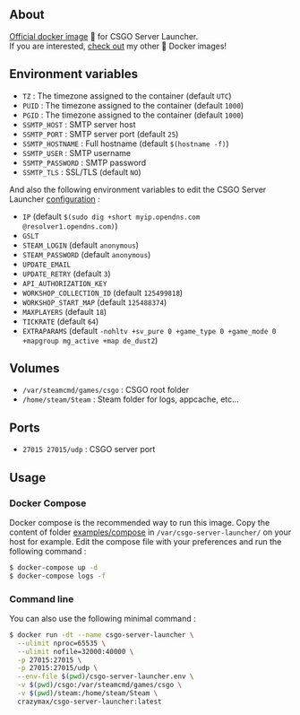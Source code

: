 ## About

[Official docker image](https://hub.docker.com/r/crazymax/csgo-server-launcher/) 🐳 for CSGO Server Launcher.<br />
If you are interested, [check out](https://hub.docker.com/r/crazymax/) my other 🐳 Docker images!

## Environment variables

* `TZ` : The timezone assigned to the container (default `UTC`)
* `PUID` : The timezone assigned to the container (default `1000`)
* `PGID` : The timezone assigned to the container (default `1000`)
* `SSMTP_HOST` : SMTP server host
* `SSMTP_PORT` : SMTP server port (default `25`)
* `SSMTP_HOSTNAME` : Full hostname (default `$(hostname -f)`)
* `SSMTP_USER` : SMTP username
* `SSMTP_PASSWORD` : SMTP password
* `SSMTP_TLS` : SSL/TLS (default `NO`)

And also the following environment variables to edit the CSGO Server Launcher [configuration](https://github.com/crazy-max/csgo-server-launcher/wiki/Configuration) :

* `IP` (default `$(sudo dig +short myip.opendns.com @resolver1.opendns.com)`)
* `GSLT`
* `STEAM_LOGIN` (default `anonymous`)
* `STEAM_PASSWORD` (default `anonymous`)
* `UPDATE_EMAIL`
* `UPDATE_RETRY` (default `3`)
* `API_AUTHORIZATION_KEY`
* `WORKSHOP_COLLECTION_ID` (default `125499818`)
* `WORKSHOP_START_MAP` (default `125488374`)
* `MAXPLAYERS` (default `18`)
* `TICKRATE` (default `64`)
* `EXTRAPARAMS` (default `-nohltv +sv_pure 0 +game_type 0 +game_mode 0 +mapgroup mg_active +map de_dust2`)

## Volumes

* `/var/steamcmd/games/csgo` : CSGO root folder
* `/home/steam/Steam` : Steam folder for logs, appcache, etc...

## Ports

* `27015 27015/udp` : CSGO server port

## Usage

### Docker Compose

Docker compose is the recommended way to run this image. Copy the content of folder [examples/compose](examples/compose) in `/var/csgo-server-launcher/` on your host for example. Edit the compose file with your preferences and run the following command :

```bash
$ docker-compose up -d
$ docker-compose logs -f
```

### Command line

You can also use the following minimal command :

```bash
$ docker run -dt --name csgo-server-launcher \
  --ulimit nproc=65535 \
  --ulimit nofile=32000:40000 \
  -p 27015:27015 \
  -p 27015:27015/udp \
  --env-file $(pwd)/csgo-server-launcher.env \
  -v $(pwd)/csgo:/var/steamcmd/games/csgo \
  -v $(pwd)/steam:/home/steam/Steam \
  crazymax/csgo-server-launcher:latest
```
